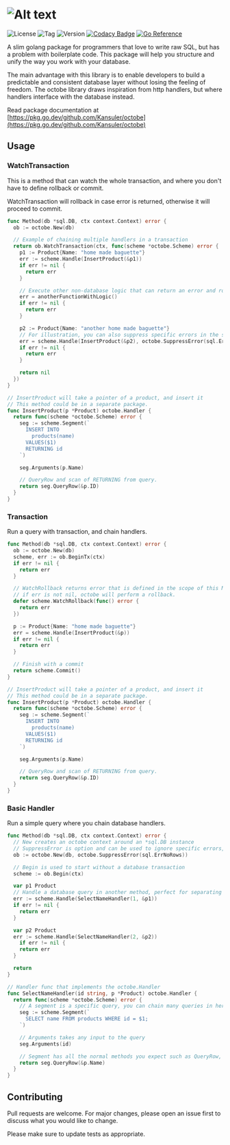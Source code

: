 # ![Alt text](https://raw.github.com/Kansuler/octobe/master/doc/octobe_logo.svg)

![License](https://img.shields.io/github/license/Kansuler/octobe) ![Tag](https://img.shields.io/github/v/tag/Kansuler/octobe) ![Version](https://img.shields.io/github/go-mod/go-version/Kansuler/octobe) [![Codacy Badge](https://app.codacy.com/project/badge/Grade/492e6729782b471788994a72f2359f39)](https://www.codacy.com/gh/Kansuler/octobe/dashboard?utm_source=github.com&utm_medium=referral&utm_content=Kansuler/octobe&utm_campaign=Badge_Grade) [![Go Reference](https://pkg.go.dev/badge/github.com/Kansuler/octobe.svg)](https://pkg.go.dev/github.com/Kansuler/octobe)

A slim golang package for programmers that love to write raw SQL, but has a problem with boilerplate code. This package will help you structure and unify the way you work with your database.

The main advantage with this library is to enable developers to build a predictable and consistent database layer without losing the feeling of freedom. The octobe library draws inspiration from http handlers, but where handlers interface with the database instead.

Read package documentation at
[https://pkg.go.dev/github.com/Kansuler/octobe](https://pkg.go.dev/github.com/Kansuler/octobe)

## Usage

### WatchTransaction

This is a method that can watch the whole transaction, and where you don't have to define rollback or commit.

WatchTransaction will rollback in case error is returned, otherwise it will proceed to commit.

```go
func Method(db *sql.DB, ctx context.Context) error {
  ob := octobe.New(db)

  // Example of chaining multiple handlers in a transaction
  return ob.WatchTransaction(ctx, func(scheme *octobe.Scheme) error {
    p1 := Product{Name: "home made baguette"}
    err := scheme.Handle(InsertProduct(&p1))
    if err != nil {
      return err
    }

    // Execute other non-database logic that can return an error and rollback the transaction
    err = anotherFunctionWithLogic()
    if err != nil {
      return err
    }

    p2 := Product{Name: "another home made baguette"}
    // For illustration, you can also suppress specific errors in the scheme handler
    err = scheme.Handle(InsertProduct(&p2), octobe.SuppressError(sql.ErrNoRows), octobe.SuppressError(sql.ErrTxDone))
    if err != nil {
      return err
    }

    return nil
  })
}

// InsertProduct will take a pointer of a product, and insert it
// This method could be in a separate package.
func InsertProduct(p *Product) octobe.Handler {
  return func(scheme *octobe.Scheme) error {
    seg := scheme.Segment(`
      INSERT INTO
        products(name)
      VALUES($1)
      RETURNING id
    `)

    seg.Arguments(p.Name)

    // QueryRow and scan of RETURNING from query.
    return seg.QueryRow(&p.ID)
  }
}
```

### Transaction

Run a query with transaction, and chain handlers.

```go
func Method(db *sql.DB, ctx context.Context) error {
  ob := octobe.New(db)
  scheme, err := ob.BeginTx(ctx)
  if err != nil {
    return err
  }

  // WatchRollback returns error that is defined in the scope of this Method.
  // if err is not nil, octobe will perform a rollback.
  defer scheme.WatchRollback(func() error {
    return err
  })

  p := Product{Name: "home made baguette"}
  err = scheme.Handle(InsertProduct(&p))
  if err != nil {
    return err
  }

  // Finish with a commit
  return scheme.Commit()
}

// InsertProduct will take a pointer of a product, and insert it
// This method could be in a separate package.
func InsertProduct(p *Product) octobe.Handler {
  return func(scheme *octobe.Scheme) error {
    seg := scheme.Segment(`
      INSERT INTO
        products(name)
      VALUES($1)
      RETURNING id
    `)

    seg.Arguments(p.Name)

    // QueryRow and scan of RETURNING from query.
    return seg.QueryRow(&p.ID)
  }
}
```

### Basic Handler

Run a simple query where you chain database handlers.

```go
func Method(db *sql.DB, ctx context.Context) error {
  // New creates an octobe context around an *sql.DB instance
  // SuppressError is option and can be used to ignore specific errors, like sql.ErrNoRows"
  ob := octobe.New(db, octobe.SuppressError(sql.ErrNoRows))

  // Begin is used to start without a database transaction
  scheme := ob.Begin(ctx)

  var p1 Product
  // Handle a database query in another method, perfect for separating out queries to a database package
  err := scheme.Handle(SelectNameHandler(1, &p1))
  if err != nil {
    return err
  }

  var p2 Product
  err := scheme.Handle(SelectNameHandler(2, &p2))
    if err != nil {
    return err
  }

  return
}

// Handler func that implements the octobe.Handler
func SelectNameHandler(id string, p *Product) octobe.Handler {
  return func(scheme *octobe.Scheme) error {
    // A segment is a specific query, you can chain many queries in here, or split chained logic into multiple handler funcs if you'd like.
    seg := scheme.Segment(`
      SELECT name FROM products WHERE id = $1;
    `)

    // Arguments takes any input to the query
    seg.Arguments(id)

    // Segment has all the normal methods you expect such as QueryRow, Query and Exec.
    return seg.QueryRow(&p.Name)
  }
}
```

## Contributing

Pull requests are welcome. For major changes, please open an issue first to discuss what you would like to change.

Please make sure to update tests as appropriate.
